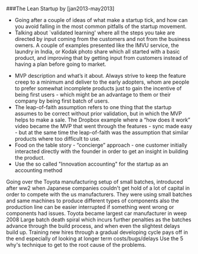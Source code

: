 ###The Lean Startup by [jan2013-may2013]
+ Going after a couple of ideas of what make a startup tick, and how can you avoid falling in the most common pitfalls of the startup movement.
+ Talking about `validated learning' where all the steps you take are directed by input coming from the customers and not from the business owners. A couple of examples presented like the IMVU service, the laundry in India, or Kodak photo share which all started with a basic product, and improving that by getting input from customers instead of having a plan before going to market.
- MVP description and what’s it about. Always strive to keep the feature creep to a minimum and deliver to the early adopters, whom are people to prefer somewhat incomplete products just to gain the incentive of being first users - which might be an advantage to them or their company  by being first batch of users.
- The leap-of-faith assumption refers to one thing that the startup assumes to be correct without prior validation, but in which the MVP helps to make a sale.
The Dropbox example where a “how does it work” video became the MVP that went through the features - sync made easy - but at the same time the leap-of-faith was the assumption that similar products where too difficult to use.
- Food on the table story - “concierge” approach - one customer initially interacted directly with the founder in order to get an insight in building the product.
- Use the so called "Innovation accounting" for the startup as an accounting method


Going over the Toyota manufacturing setup of small batches, introduced after ww2 when Japanese companies couldn't get hold of a lot of capital in order to compete with the us manufacturers. They were using small batches and same machines to produce different types of components also the production line can be easier interrupted if something went wrong or components had issues. Toyota became largest car manufacturer in weep 2008
Large batch death spiral which incurs further penalties as the batches advance through the build process, and when even the slightest delays build up.
Training new hires through a gradual developing cycle pays off in the end especially of looking at longer term costs/bugs/delays
Use the 5 why's technique to get to the root cause of the problems.
